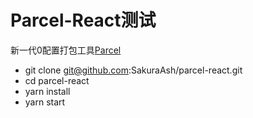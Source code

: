 # Parcel-React测试
新一代0配置打包工具[Parcel](https://parceljs.org/)

* git clone git@github.com:SakuraAsh/parcel-react.git
* cd parcel-react
* yarn install
* yarn start
